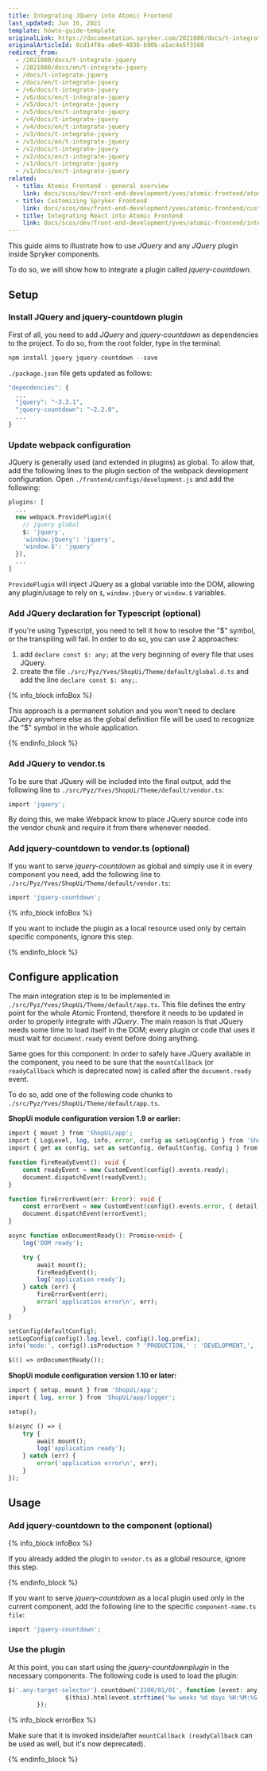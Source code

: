 ```yaml
---
title: Integrating JQuery into Atomic Frontend
last_updated: Jun 16, 2021
template: howto-guide-template
originalLink: https://documentation.spryker.com/2021080/docs/t-integrate-jquery
originalArticleId: 8cd14f0a-a0e9-4036-b90b-a1ac4e5f3560
redirect_from:
  - /2021080/docs/t-integrate-jquery
  - /2021080/docs/en/t-integrate-jquery
  - /docs/t-integrate-jquery
  - /docs/en/t-integrate-jquery
  - /v6/docs/t-integrate-jquery
  - /v6/docs/en/t-integrate-jquery
  - /v5/docs/t-integrate-jquery
  - /v5/docs/en/t-integrate-jquery
  - /v4/docs/t-integrate-jquery
  - /v4/docs/en/t-integrate-jquery
  - /v3/docs/t-integrate-jquery
  - /v3/docs/en/t-integrate-jquery
  - /v2/docs/t-integrate-jquery
  - /v2/docs/en/t-integrate-jquery
  - /v1/docs/t-integrate-jquery
  - /v1/docs/en/t-integrate-jquery
related:
  - title: Atomic Frontend - general overview
    link: docs/scos/dev/front-end-development/yves/atomic-frontend/atomic-front-end-general-overview.html
  - title: Customizing Spryker Frontend
    link: docs/scos/dev/front-end-development/yves/atomic-frontend/customizing-spryker-front-end.html
  - title: Integrating React into Atomic Frontend
    link: docs/scos/dev/front-end-development/yves/atomic-frontend/integrating-react-into-atomic-frontend.html
---
```


This guide aims to illustrate how to use _JQuery_ and any _JQuery_ plugin inside Spryker components.

To do so, we will show how to integrate a plugin called _jquery-countdown._

## Setup

### Install JQuery and jquery-countdown plugin

First of all, you need to add _JQuery_ and _jquery-countdown_ as dependencies to the project. To do so, from the root folder, type in the terminal:

```php
npm install jquery jquery-countdown --save
```

`./package.json` file gets updated as follows:

```php
"dependencies": {
  ...
  "jquery": "~3.3.1",
  "jquery-countdown": "~2.2.0",
  ...
}
```

### Update webpack configuration

JQuery is generally used (and extended in plugins) as global. To allow that,  add the following lines to the plugin section of the webpack development configuration. Open `./frontend/configs/development.js` and add the following:

```php
plugins: [
  ...
  new webpack.ProvidePlugin({
    // jquery global
    $: 'jquery',
    'window.jQuery': 'jquery',
    'window.$': 'jquery'
  }),
  ...
]
```

`ProvidePlugin` will inject JQuery as a global variable into the DOM, allowing any plugin/usage to rely on `$`,  `window.jQuery` or `window.$` variables.

### Add JQuery declaration for Typescript (optional)

If you're using Typescript, you need to tell it how to resolve the "$" symbol, or the transpiling will fail. In order to do so, you can use 2 approaches:

1. add `declare const $: any;` at the very beginning of every file that uses JQuery.
2. create the file `./src/Pyz/Yves/ShopUi/Theme/default/global.d.ts` and add the line `declare const $: any;`.

{% info_block infoBox %}

This approach is a permanent solution and you won't need to declare JQuery anywhere else as the global definition file will be used to recognize the "$" symbol in the whole application.

{% endinfo_block %}

### Add JQuery to vendor.ts

To be sure that JQuery will be included into the final output, add the following line to `./src/Pyz/Yves/ShopUi/Theme/default/vendor.ts`:

```php
import 'jquery';
```

By doing this, we make Webpack know to place JQuery source code into the vendor chunk and require it from there whenever needed.

### Add jquery-countdown to vendor.ts (optional)

If you want to serve _jquery-countdown_ as global and simply use it in every component you need, add the following line to `./src/Pyz/Yves/ShopUi/Theme/default/vendor.ts`:

```php
import 'jquery-countdown';
```

{% info_block infoBox %}

If you want to include the plugin as a local resource used only by certain specific components, ignore this step.

{% endinfo_block %}

## Configure application

The main integration step is to be implemented in `./src/Pyz/Yves/ShopUi/Theme/default/app.ts`. This file defines the entry point for the whole Atomic Frontend, therefore it needs to be updated in order to properly integrate with _JQuery_. The main reason is that JQuery needs some time to load itself in the DOM; every plugin or code that uses it must wait for `document.ready` event before doing anything.

Same goes for this component: In order to safely have JQuery available in the component, you need to be sure that the `mountCallback` (or `readyCallback` which is deprecated now) is called after the `document.ready` event.

To do so, add one of the following code chunks to `./src/Pyz/Yves/ShopUi/Theme/default/app.ts`.

**ShopUi module configuration version 1.9 or earlier:**

```php
import { mount } from 'ShopUi/app';
import { LogLevel, log, info, error, config as setLogConfig } from 'ShopUi/app/logger';
import { get as config, set as setConfig, defaultConfig, Config } from 'ShopUi/app/config';

function fireReadyEvent(): void {
    const readyEvent = new CustomEvent(config().events.ready);
    document.dispatchEvent(readyEvent);
}

function fireErrorEvent(err: Error): void {
    const errorEvent = new CustomEvent(config().events.error, { detail: err });
    document.dispatchEvent(errorEvent);
}

async function onDocumentReady(): Promise<void> {
    log('DOM ready');

    try {
        await mount();
        fireReadyEvent();
        log('application ready');
    } catch (err) {
        fireErrorEvent(err);
        error('application error\n', err);
    }
}

setConfig(defaultConfig);
setLogConfig(config().log.level, config().log.prefix);
info('mode:', config().isProduction ? 'PRODUCTION,' : 'DEVELOPMENT,', 'log-level:', LogLevel[config().log.level]);

$(() => onDocumentReady());
```

**ShopUi module configuration version 1.10 or later:**

```php
import { setup, mount } from 'ShopUi/app';
import { log, error } from 'ShopUi/app/logger';

setup();

$(async () => {
    try {
        await mount();
        log('application ready');
    } catch (err) {
        error('application error\n', err);
    }
});
```

## Usage

### Add jquery-countdown to the component (optional)

{% info_block infoBox %}

If you already added the plugin to `vendor.ts` as a global resource, ignore this step.

{% endinfo_block %}

If you want to serve _jquery-countdown_ as a local plugin used only in the current component, add the following line to the specific `component-name.ts file`:

```php
import 'jquery-countdown';
```

### Use the plugin

At this point, you can start using the _jquery-countdownplugin_ in the necessary components. The following code is used to load the plugin:

```php
$('.any-target-selector').countdown('2100/01/01', function (event: any) {
				$(this).html(event.strftime('%w weeks %d days %H:%M:%S'));
		});
```

{% info_block errorBox %}

Make sure that it is invoked inside/after `mountCallback (readyCallback` can be used as well, but it's now deprecated).

{% endinfo_block %}
